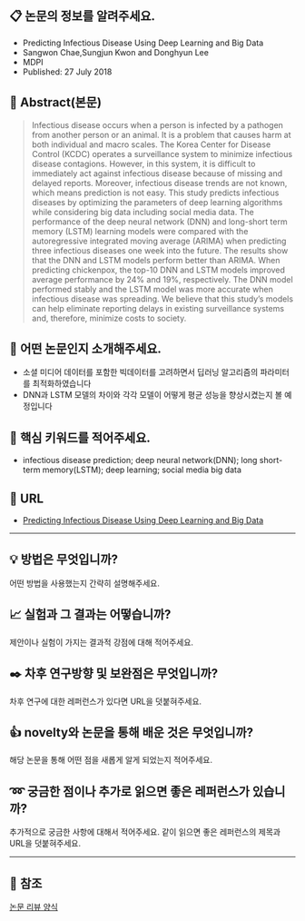 ## :clipboard: 논문의 정보를 알려주세요.
- Predicting Infectious Disease Using Deep Learning and Big Data
- Sangwon Chae,Sungjun Kwon and Donghyun Lee
- MDPI
- Published: 27 July 2018

## :page_with_curl: Abstract(본문)
> Infectious disease occurs when a person is infected by a pathogen from another person or an animal. It is a problem that causes harm at both individual and macro scales. The Korea Center for Disease Control (KCDC) operates a surveillance system to minimize infectious disease contagions. However, in this system, it is difficult to immediately act against infectious disease because of missing and delayed reports. Moreover, infectious disease trends are not known, which means prediction is not easy. This study predicts infectious diseases by optimizing the parameters of deep learning algorithms while considering big data including social media data. The performance of the deep neural network (DNN) and long-short term memory (LSTM) learning models were compared with the autoregressive integrated moving average (ARIMA) when predicting three infectious diseases one week into the future. The results show that the DNN and LSTM models perform better than ARIMA. When predicting chickenpox, the top-10 DNN and LSTM models improved average performance by 24% and 19%, respectively. The DNN model performed stably and the LSTM model was more accurate when infectious disease was spreading. We believe that this study’s models can help eliminate reporting delays in existing surveillance systems and, therefore, minimize costs to society.

## :mag_right: 어떤 논문인지 소개해주세요.
- 소셜 미디어 데이터를 포함한 빅데이터를 고려하면서 딥러닝 알고리즘의 파라미터를 최적화하였습니다
- DNN과 LSTM 모델의 차이와 각각 모델이 어떻게 평균 성능을 향상시켰는지 볼 예정입니다

## :key: 핵심 키워드를 적어주세요.
- infectious disease prediction; deep neural network(DNN); long short-term memory(LSTM); deep learning; social media big data

## :paperclip: URL
- [Predicting Infectious Disease Using Deep Learning and Big Data](https://www.mdpi.com/1660-4601/15/8/1596/htm)

--------------------------------------------------------------

## :bulb: 방법은 무엇입니까?
어떤 방법을 사용했는지 간략히 설명해주세요.

## :chart_with_upwards_trend: 실험과 그 결과는 어떻습니까?
제안이나 실험이 가지는 결과적 강점에 대해 적어주세요. 

## :black_nib: 차후 연구방향 및 보완점은 무엇입니까?
차후 연구에 대한 레퍼런스가 있다면 URL을 덧붙혀주세요.

## :thumbsup: novelty와 논문을 통해 배운 것은 무엇입니까?
해당 논문을 통해 어떤 점을 새롭게 알게 되었는지 적어주세요.

## :loop: 궁금한 점이나 추가로 읽으면 좋은 레퍼런스가 있습니까?
추가적으로 궁금한 사항에 대해서 적어주세요.
같이 읽으면 좋은 레퍼런스의 제목과 URL을 덧붙혀주세요.

-----------------------------------------------------------------

## :star2: 참조
[논문 리뷰 양식](https://github.com/koptimizer/my_PaperLog/blob/master/review_form.md)
